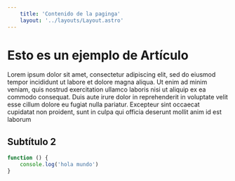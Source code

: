 ```yaml
---
    title: 'Contenido de la paginga'
    layout: '../layouts/Layout.astro'
---
```


# Esto es un ejemplo de Artículo

Lorem ipsum dolor sit amet, consectetur adipiscing elit, sed do eiusmod tempor incididunt ut labore et dolore magna aliqua. Ut enim ad minim veniam, quis nostrud exercitation ullamco laboris nisi ut aliquip ex ea commodo consequat. Duis aute irure dolor in reprehenderit in voluptate velit esse cillum dolore eu fugiat nulla pariatur. Excepteur sint occaecat cupidatat non proident, sunt in culpa qui officia deserunt mollit anim id est laborum

## Subtítulo 2

``` javascript
function () {
    console.log('hola mundo')
}
```